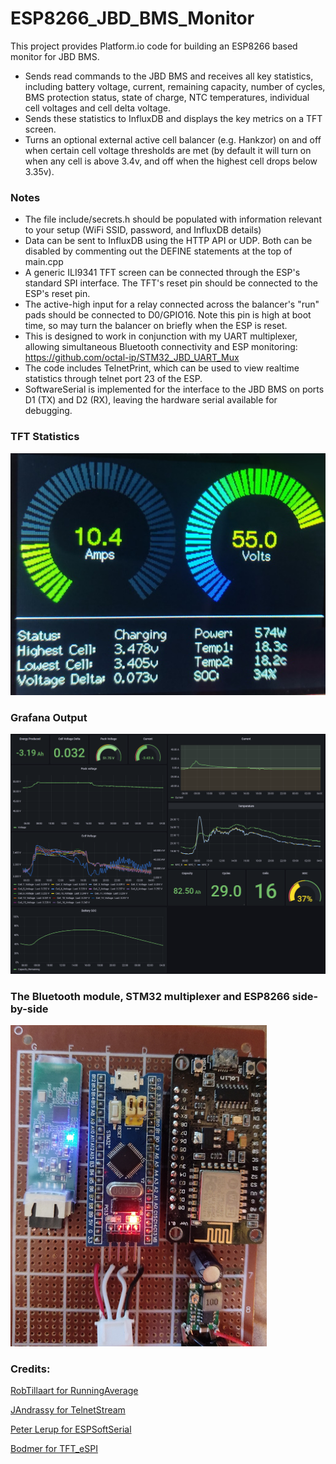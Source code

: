 # ESP8266_JBD_BMS_Monitor
This project provides Platform.io code for building an ESP8266 based monitor for JBD BMS.

- Sends read commands to the JBD BMS and receives all key statistics, including battery voltage, current, remaining capacity, number of cycles, BMS protection status, state of charge, NTC temperatures, individual cell voltages and cell delta voltage.
- Sends these statistics to InfluxDB and displays the key metrics on a TFT screen.
- Turns an optional external active cell balancer (e.g. Hankzor) on and off when certain cell voltage thresholds are met (by default it will turn on when any cell is above 3.4v, and off when the highest cell drops below 3.35v).


### Notes
- The file include/secrets.h should be populated with information relevant to your setup (WiFi SSID, password, and InfluxDB details)
- Data can be sent to InfluxDB using the HTTP API or UDP. Both can be disabled by commenting out the DEFINE statements at the top of main.cpp
- A generic ILI9341 TFT screen can be connected through the ESP's standard SPI interface. The TFT's reset pin should be connected to the ESP's reset pin.
- The active-high input for a relay connected across the balancer's "run" pads should be connected to D0/GPIO16. Note this pin is high at boot time, so may turn the balancer on briefly when the ESP is reset.
- This is designed to work in conjunction with my UART multiplexer, allowing simultaneous Bluetooth connectivity and ESP monitoring: https://github.com/octal-ip/STM32_JBD_UART_Mux
- The code includes TelnetPrint, which can be used to view realtime statistics through telnet port 23 of the ESP.
- SoftwareSerial is implemented for the interface to the JBD BMS on ports D1 (TX) and D2 (RX), leaving the hardware serial available for debugging.

### TFT Statistics
![BMS_TFT](https://raw.githubusercontent.com/octal-ip/ESP8266_JBD_BMS_Monitor/main/pics/BMS_TFT.jpg "BMS TFT")

### Grafana Output
![Grafana statistics](https://raw.githubusercontent.com/octal-ip/ESP8266_JBD_BMS_Monitor/main/pics/JBD_Grafana.png "Grafana statistics")

### The Bluetooth module, STM32 multiplexer and ESP8266 side-by-side
![BT STM32 and ESP8266](https://raw.githubusercontent.com/octal-ip/ESP8266_JBD_BMS_Monitor/main/pics/STM32_BT_ESP8266.jpg "BT STM32 and ESP8266")


### Credits:
[RobTillaart for RunningAverage](https://github.com/RobTillaart/RunningAverage)

[JAndrassy for TelnetStream](https://github.com/jandrassy/TelnetStream)

[Peter Lerup for ESPSoftSerial](https://github.com/plerup/espsoftwareserial)

[Bodmer for TFT_eSPI](https://github.com/Bodmer/TFT_eSPI)
